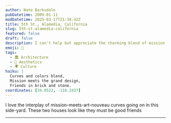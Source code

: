 ```yaml
---
author: Nate Barksdale
pubDatetime: 2009-01-11
modDatetime: 2025-03-17T21:38:42Z
title: 5th St., Alamedia, California
slug: 5th-st-alamedia-california
featured: false
draft: false
description: I can't help but appreciate the charming blend of mission style and art nouveau curves in this side-yard, showcasing the friendship between these two houses.
emoji: 🏡
tags:
  - 🏛️ Architecture
  - 🎨 Aesthetics
  - 🌍 Culture
haiku: |
  Curves and colors blend,  
  Mission meets the grand design,  
  Friends in brick and stone.
coordinates: [34.0522, -118.2437]
---
```


I love the interplay of mission-meets-art-nouveau curves going on in this side-yard. These two houses look like they must be good friends

---
